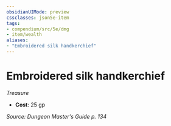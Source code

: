 ```yaml
---
obsidianUIMode: preview
cssclasses: json5e-item
tags:
- compendium/src/5e/dmg
- item/wealth
aliases: 
- "Embroidered silk handkerchief"
---
```

# Embroidered silk handkerchief
*Treasure*  

- **Cost**: 25 gp

*Source: Dungeon Master's Guide p. 134*